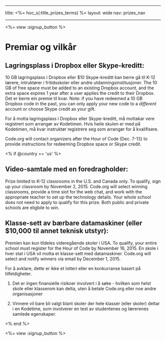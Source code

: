 * * *

title: <%= hoc_s(:title_prizes_terms) %> layout: wide nav: prizes_nav

* * *

<%= view :signup_button %>

# Premiar og vilkår

## Lagringsplass i Dropbox eller Skype-kreditt:

10 GB lagringsplass i Dropbox eller $10 Skype-kreditt kan berre gå til K-12 lærere, intruktører i fritidsskoler eller andre utdanningsinstitusjoner. The 10 GB of free space must be added to an existing Dropbox account, and the extra space expires 1 year after a user applies the credit to their Dropbox. Det er berre ein premie til kvar. Note: if you have redeemed a 10 GB Dropbox code in the past, you can only apply your new code to a *different* account or choose Skype credit as your gift.

For å motta lagringsplass i Dropbox eller Skype-kreditt, må mottakar vere registrert som arrangør av Kodetimen. Hvis heile skulen er med på Kodetimen, må kvar instruktør registrere seg som arrangør for å kvalifisere.

Code.org will contact organizers after the Hour of Code (Dec. 7-13) to provide instructions for redeeming Dropbox space or Skype credit.

<% if @country == 'us' %>

## Video-samtale med en foredragholder:

Prize limited to K-12 classrooms in the U.S. and Canada only. To qualify, sign up your classroom by November 2, 2015. Code.org will select winning classrooms, provide a time slot for the web chat, and work with the appropriate teacher to set up the technology details. Your whole school does not need to apply to qualify for this prize. Both public and private schools are eligbile to win.

## Klasse-sett av bærbare datamaskiner (eller $10,000 til annet teknisk utstyr):

Premien kan kun tildeles videregående skoler i USA. To qualify, your entire school must register for the Hour of Code by November 16, 2015. En skole i hver stat i USA vil motta et klasse-sett med datamaskiner. Code.org will select and notify winners via email by December 1, 2015.

For å avklare, dette er ikke et lotteri eller en konkurranse basert på tilfeldigheter.

1) Det er ingen finansielle risikoer involvert i å søke - hvilken som helst skole eller klasserom kan delta, uten å betale Code.org eller noe andre organisasjoner

2) Vinnere vil bare bli valgt blant skoler der hele klasser (eller skoler) deltar i en Kodetime, som involverer en test av studentenes og lærerenes samlede egenskaper.

<% end %>

<%= view :signup_button %>